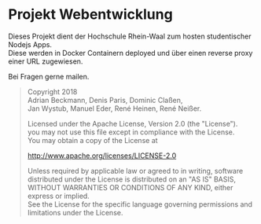 # Projekt Webentwicklung

Dieses Projekt dient der Hochschule Rhein-Waal zum hosten studentischer Nodejs Apps.  
Diese werden in Docker Containern deployed und über einen reverse proxy einer URL zugewiesen.

Bei Fragen gerne mailen.



> Copyright 2018  
> Adrian Beckmann, Denis Paris, Dominic Claßen,  
> Jan Wystub, Manuel Eder, René Heinen, René Neißer.
> 
> Licensed under the Apache License, Version 2.0 (the "License").  
> you may not use this file except in compliance with the License.  
> You may obtain a copy of the License at  
>
>   http://www.apache.org/licenses/LICENSE-2.0  
>
> Unless required by applicable law or agreed to in writing, software  
> distributed under the License is distributed on an "AS IS" BASIS,  
> WITHOUT WARRANTIES OR CONDITIONS OF ANY KIND, either express or implied.  
> See the License for the specific language governing permissions and  
> limitations under the License.  

